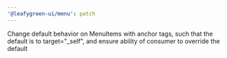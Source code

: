 ```yaml
---
'@leafygreen-ui/menu': patch
---
```


Change default behavior on MenuItems with anchor tags, such that the default is to target="\_self", and ensure ability of consumer to override the default
